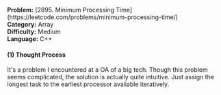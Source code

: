<p><strong>Problem:</strong> [2895. Minimum Processing Time](https://leetcode.com/problems/minimum-processing-time/)<br>
<strong>Category:</strong> Array <br>
<strong>Difficulty:</strong> Medium <br>
<strong>Language:</strong> C++ </p>

<h4>(1) Thought Process</h4>

It's a problem I encountered at a OA of a big tech. Though this problem seems complicated, the solution is actually quite intuitive. Just assign the longest task to the earliest processor avaliable iteratively.